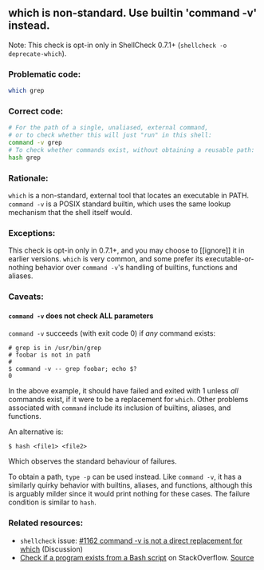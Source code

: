 ## which is non-standard. Use builtin 'command -v' instead.

Note: This check is opt-in only in ShellCheck 0.7.1+ (`shellcheck -o deprecate-which`).

### Problematic code:

```sh
which grep
```

### Correct code:

```sh
# For the path of a single, unaliased, external command,
# or to check whether this will just "run" in this shell:
command -v grep
# To check whether commands exist, without obtaining a reusable path:
hash grep
```

### Rationale:

`which` is a non-standard, external tool that locates an executable in PATH. `command -v` is a POSIX standard builtin, which uses the same lookup mechanism that the shell itself would.

### Exceptions:

This check is opt-in only in 0.7.1+, and you may choose to [[ignore]] it in earlier versions. `which` is very common, and some prefer its executable-or-nothing behavior over `command -v`'s handling of builtins, functions and aliases.

### Caveats:

#### `command -v` does not check ALL parameters

`command -v` succeeds (with exit code 0) if *any* command exists:

```
# grep is in /usr/bin/grep
# foobar is not in path
#
$ command -v -- grep foobar; echo $?
0
```

In the above example, it should have failed and exited with 1 unless *all* commands
exist, if it were to be a replacement for `which`. Other problems associated with
`command` include its inclusion of builtins, aliases, and functions.

An alternative is:

```
$ hash <file1> <file2>
```

Which observes the standard behaviour of failures.

To obtain a path, `type -p` can be used instead. Like `command -v`, it has a similarly
quirky behavior with builtins, aliases, and functions, although this is
arguably milder since it would print nothing for these cases. The failure condition is
similar to `hash`.

### Related resources:

* `shellcheck` issue: [#1162 command -v is not a direct replacement for which](https://github.com/koalaman/shellcheck/issues/1162) (Discussion)
* [Check if a program exists from a Bash script](https://stackoverflow.com/a/677212/1899640) on StackOverflow.
[Source](https://github.com/koalaman/shellcheck/wiki/SC2230)

